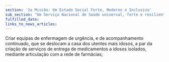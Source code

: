 ```yaml
---
section: '2a Missão: Um Estado Social Forte, Moderno e Inclusivo'
sub_section: "Um Serviço Nacional de Saúde universal, forte e resiliente"
fulfilled_date:
links_to_news_articles:
---
```


Criar equipas de enfermagem de urgência, e de acompanhamento continuado, que se deslocam a casa dos utentes mais idosos, a par da criação de serviços de entrega de medicamentos a idosos isolados, mediante articulação com a rede de farmácias;